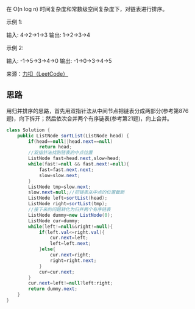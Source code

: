 在 O(n log n) 时间复杂度和常数级空间复杂度下，对链表进行排序。

示例 1:

输入: 4->2->1->3
输出: 1->2->3->4

示例 2:

输入: -1->5->3->4->0
输出: -1->0->3->4->5

来源：[力扣（LeetCode）](https://leetcode-cn.com/problems/sort-list)

## 思路

用归并排序的思路，首先用双指针法从中间节点把链表分成两部分(参考第876题)，向下拆开；然后依次合并两个有序链表(参考第21题)，向上合并。

```java
class Solution {
    public ListNode sortList(ListNode head) {
        if(head==null||head.next==null)
            return head;
        //双指针法找到链表的中点位置
        ListNode fast=head.next,slow=head;
        while(fast!=null && fast.next!=null){
            fast=fast.next.next;
            slow=slow.next;
        }
        ListNode tmp=slow.next;
        slow.next=null;//把链表从中点的位置截断
        ListNode left=sortList(head);
        ListNode right=sortList(tmp);
        //接下来的问题转化为归并两个有序链表
        ListNode dummy=new ListNode(0);
        ListNode cur=dummy;
        while(left!=null&&right!=null){
            if(left.val<=right.val){
                cur.next=left;
                left=left.next;
            }else{
                cur.next=right;
                right=right.next;
            }
            cur=cur.next;
        }
        cur.next=left!=null?left:right;
        return dummy.next;
    }
}
```
